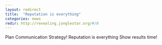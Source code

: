 ```yaml
---
layout: redirect
title:  "Reputation is everything"
categories: news
redir: http://revealing.junglestar.org/#/8
---
```

Plan Communication Strategy!
Reputation is everything
Show results time!
